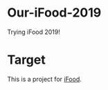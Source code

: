 # Our-iFood-2019
Trying iFood 2019!

# Target
This is a project for [iFood](https://www.kaggle.com/c/ifood-2019-fgvc6/overview).
